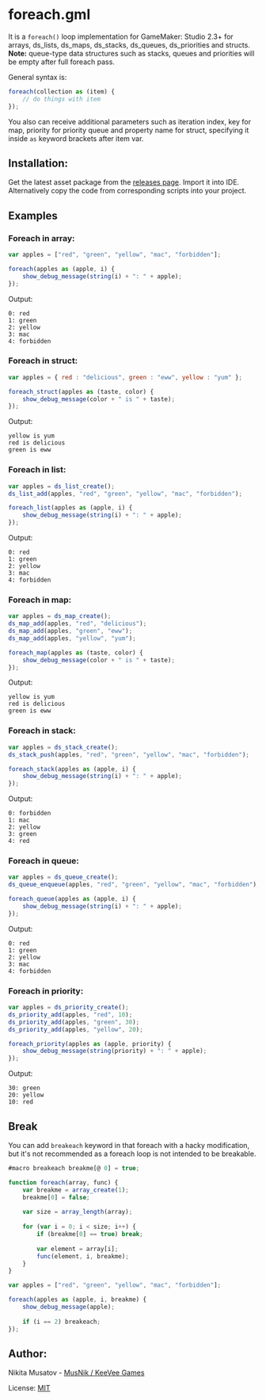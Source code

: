 # foreach.gml

It is a `foreach()` loop implementation for GameMaker: Studio 2.3+ for arrays, ds_lists, ds_maps, ds_stacks, ds_queues, ds_priorities and structs.   
**Note:** queue-type data structures such as stacks, queues and priorities will be empty after full foreach pass.

General syntax is:

```js
foreach(collection as (item) {
    // do things with item
});
```

You also can receive additional parameters such as iteration index, key for map, priority for priority queue and property name for struct, specifying it inside `as` keyword brackets after item var.

## Installation:
Get the latest asset package from the [releases page](../../releases). Import it into IDE.   
Alternatively copy the code from corresponding scripts into your project.

## Examples

### Foreach in array:
```js
var apples = ["red", "green", "yellow", "mac", "forbidden"];

foreach(apples as (apple, i) {
    show_debug_message(string(i) + ": " + apple);
});
```

Output:
```
0: red
1: green
2: yellow
3: mac
4: forbidden
```

### Foreach in struct:
```js
var apples = { red : "delicious", green : "eww", yellow : "yum" };

foreach_struct(apples as (taste, color) {
    show_debug_message(color + " is " + taste);
});
```

Output:
```
yellow is yum
red is delicious
green is eww
```

### Foreach in list:
```js
var apples = ds_list_create();
ds_list_add(apples, "red", "green", "yellow", "mac", "forbidden");

foreach_list(apples as (apple, i) {
    show_debug_message(string(i) + ": " + apple);
});
```

Output:
```
0: red
1: green
2: yellow
3: mac
4: forbidden
```

### Foreach in map:
```js
var apples = ds_map_create();
ds_map_add(apples, "red", "delicious");
ds_map_add(apples, "green", "eww");
ds_map_add(apples, "yellow", "yum");

foreach_map(apples as (taste, color) {
    show_debug_message(color + " is " + taste);
});
```

Output:
```
yellow is yum
red is delicious
green is eww
```

### Foreach in stack:
```js
var apples = ds_stack_create();
ds_stack_push(apples, "red", "green", "yellow", "mac", "forbidden");

foreach_stack(apples as (apple, i) {
    show_debug_message(string(i) + ": " + apple);
});
```

Output:
```
0: forbidden
1: mac
2: yellow
3: green
4: red
```

### Foreach in queue:
```js
var apples = ds_queue_create();
ds_queue_enqueue(apples, "red", "green", "yellow", "mac", "forbidden");

foreach_queue(apples as (apple, i) {
    show_debug_message(string(i) + ": " + apple);
});
```

Output:
```
0: red
1: green
2: yellow
3: mac
4: forbidden
```

### Foreach in priority:
```js
var apples = ds_priority_create();
ds_priority_add(apples, "red", 10);
ds_priority_add(apples, "green", 30);
ds_priority_add(apples, "yellow", 20);

foreach_priority(apples as (apple, priority) {
    show_debug_message(string(priority) + ": " + apple);
});
```

Output:
```
30: green
20: yellow
10: red
```

## Break

You can add `breakeach` keyword in that foreach with a hacky modification, but it's not recommended as a foreach loop is not intended to be breakable.

```js
#macro breakeach breakme[@ 0] = true;

function foreach(array, func) {
    var breakme = array_create(1);
    breakme[0] = false;
    
    var size = array_length(array);
    
    for (var i = 0; i < size; i++) {
        if (breakme[0] == true) break;
        
        var element = array[i];
        func(element, i, breakme);
    }
}

var apples = ["red", "green", "yellow", "mac", "forbidden"];

foreach(apples as (apple, i, breakme) {
    show_debug_message(apple);
    
    if (i == 2) breakeach;
});
```

## Author:
Nikita Musatov - [MusNik / KeeVee Games](https://twitter.com/keeveegames)

License: [MIT](https://en.wikipedia.org/wiki/MIT_License)
